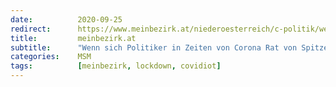 ```yaml
---
date:          2020-09-25
redirect:      https://www.meinbezirk.at/niederoesterreich/c-politik/wenn-sich-politiker-in-zeiten-von-corona-rat-von-spitzenwissenschaftlern-holen_a4259940
title:         meinbezirk.at
subtitle:      "Wenn sich Politiker in Zeiten von Corona Rat von Spitzenwissenschaftlern holen"
categories:    MSM
tags:          [meinbezirk, lockdown, covidiot]
---
```

